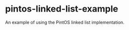 pintos-linked-list-example
==========================

An example of using the PintOS linked list implementation.

